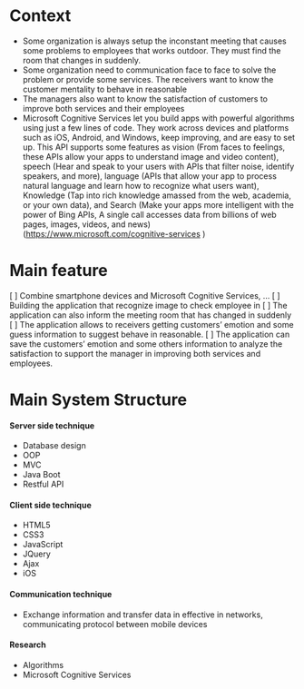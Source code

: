 
# Context

* Some organization is always setup the inconstant meeting that causes some problems to employees that works outdoor. They must find the room that changes in suddenly.
* Some organization need to communication face to face to solve the problem or provide some services. The receivers want to know the customer mentality to behave in reasonable
* The managers also want to know the satisfaction of customers to improve both services and their employees
* Microsoft Cognitive Services let you build apps with powerful algorithms using just a few lines of code. They work across devices and platforms such as iOS, Android, and Windows, keep improving, and are easy to set up. This API supports some features as vision (From faces to feelings, these APIs allow your apps to understand image and video content), speech (Hear and speak to your users with APIs that filter noise, identify speakers, and more), language (APIs that allow your app to process natural language and learn how to recognize what users want), Knowledge (Tap into rich knowledge amassed from the web, academia, or your own data), and Search (Make your apps more intelligent with the power of Bing APIs, A single call accesses data from billions of web pages, images, videos, and news) (https://www.microsoft.com/cognitive-services )

# Main feature 
[ ]	Combine smartphone devices and Microsoft Cognitive Services, … 
[ ]	Building the application that recognize image to check employee in
[ ]	The application can also inform the meeting room that has changed in suddenly
[ ]	The application allows to receivers getting customers’ emotion and some guess information to suggest behave in reasonable.
[ ]	The application can save the customers’ emotion and some others information to analyze the satisfaction to support the manager in improving both services and employees.

# Main System Structure

#### Server side technique
* Database design
* OOP 
* MVC
* Java Boot
* Restful API

#### Client side technique
* HTML5 
* CSS3
* JavaScript
* JQuery
* Ajax
* iOS

#### Communication technique
* Exchange information and transfer data in effective in networks, communicating protocol between mobile devices

#### Research
* Algorithms
* Microsoft Cognitive Services





 




